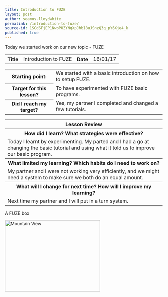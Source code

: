 ```yaml
---
title: Introduction to FUZE
layout: post
author: seamus.lloydwhite
permalink: /introduction-to-fuze/
source-id: 1SCdSFjEP1NwbPUZYNqXpJhbI8uJSnzQ3q_pY6Xje4_k
published: true
---
```

Today we started work on our new topic - FUZE

<table>
  <tr>
    <th>Title</th>
    <td>Introduction to FUZE</td>
    <th>Date</th>
    <td>16/01/17</td>
  </tr>
</table>


<table>
  <tr>
    <th>Starting point:</th>
    <td>We started with a basic introduction on how to setup FUZE.</td>
  </tr>
  <tr>
    <th>Target for this lesson?</th>
    <td>To have experimented with FUZE basic programs.</td>
  </tr>
  <tr>
    <th>Did I reach my target? </th>
    <td> Yes, my partner I completed and changed a few tutorials.</td>
  </tr>
</table>


<table>
  <tr>
    <th>Lesson Review</th>
  </tr>
  <tr>
    <th>How did I learn? What strategies were effective? </th>
  </tr>
  <tr>
    <td>Today I learnt by experimenting. My parted and I had a go at changing the basic tutorial and using what it told us to improve our basic program.</td>
  </tr>
  <tr>
    <th>What limited my learning? Which habits do I need to work on? </th>
  </tr>
  <tr>
    <td>My partner and I were not working very efficiently, and we might need a system to make sure we both do an equal amount.</td>
  </tr>
  <tr>
    <th>What will I change for next time? How will I improve my learning?</th>
  </tr>
  <tr>
    <td> Next time my partner and I will put in a turn system.</td>
  </tr>
</table>

A FUZE box
<html>
<body>

<img src="http://3.bp.blogspot.com/-ff2hxZ0GjNc/VMK4kgaTNoI/AAAAAAAAEQw/CobMXhxqZMU/s1600/FUZE_T2_AB_Med-e1405701451348.png" alt="Mountain View" style="width:304px;height:228px;">

</body>
</html>
